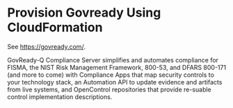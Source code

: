 # Provision Govready Using CloudFormation

See https://govready.com/.

GovReady-Q Compliance Server simplifies and automates compliance for FISMA, the NIST Risk Management Framework, 800-53, and DFARS 800-171 (and more to come) with Compliance Apps that map security controls to your technology stack, an Automation API to update evidence and artifacts from live systems, and OpenControl repositories that provide re-suable control implementation descriptions.

